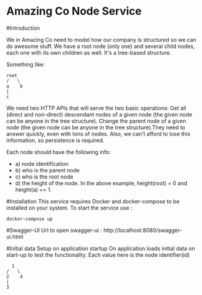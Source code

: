 # Amazing Co Node Service

#Introduction

We in Amazing Co need to model how our company is structured so we can do awesome stuff.
We have a root node (only one) and several child nodes, each one with its own children as well. It's a tree-based structure.

Something like:

```
root
/   \
a    b
|
c
```
We need two HTTP APIs that will serve the two basic operations:
Get all (direct and non-direct) descendant nodes of a given node (the given node can be anyone in the tree structure).
Change the parent node of a given node (the given node can be anyone in the tree structure).They need to answer quickly, even with tons of nodes.
Also, we can't afford to lose this information, so persistence is required.

Each node should have the following info:
- a) node identification
- b) who is the parent node
- c) who is the root node
- d) the height of the node. In the above example, height(root) = 0 and height(a) == 1.

#Installation
This service requires Docker and docker-compose to be installed on your system. To start the service use :
```
docker-compose up
```

#Swagger-UI 
Url to open swagger-ui : http://localhost:8080/swagger-ui.html

#Initial data Setup on application startup
On application loads initial data on start-up to test the functionality. Each value here is the node identifier(id) 
```
  1
/   \
2    4
|
3
```

